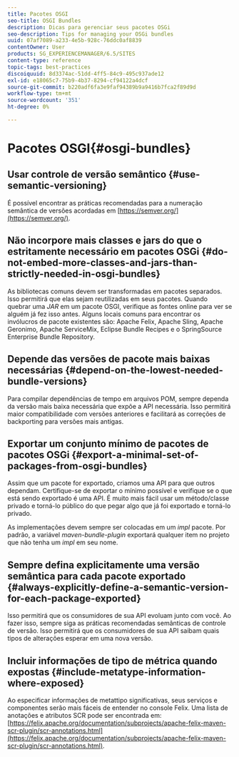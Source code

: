 ```yaml
---
title: Pacotes OSGI
seo-title: OSGI Bundles
description: Dicas para gerenciar seus pacotes OSGi
seo-description: Tips for managing your OSGi bundles
uuid: 07af7089-a233-4e5b-928c-76ddc0af8839
contentOwner: User
products: SG_EXPERIENCEMANAGER/6.5/SITES
content-type: reference
topic-tags: best-practices
discoiquuid: 8d3374ac-51dd-4ff5-84c9-495c937ade12
exl-id: e18065c7-75b9-4b37-8294-cf94122a4dcf
source-git-commit: b220adf6fa3e9faf94389b9a9416b7fca2f89d9d
workflow-type: tm+mt
source-wordcount: '351'
ht-degree: 0%

---
```


# Pacotes OSGI{#osgi-bundles}

## Usar controle de versão semântico {#use-semantic-versioning}

É possível encontrar as práticas recomendadas para a numeração semântica de versões acordadas em [https://semver.org/](https://semver.org/).

## Não incorpore mais classes e jars do que o estritamente necessário em pacotes OSGi {#do-not-embed-more-classes-and-jars-than-strictly-needed-in-osgi-bundles}

As bibliotecas comuns devem ser transformadas em pacotes separados. Isso permitirá que elas sejam reutilizadas em seus pacotes. Quando quebrar uma *JAR* em um pacote OSGI, verifique as fontes online para ver se alguém já fez isso antes. Alguns locais comuns para encontrar os invólucros de pacote existentes são: Apache Felix, Apache Sling, Apache Geronimo, Apache ServiceMix, Eclipse Bundle Recipes e o SpringSource Enterprise Bundle Repository.

## Depende das versões de pacote mais baixas necessárias {#depend-on-the-lowest-needed-bundle-versions}

Para compilar dependências de tempo em arquivos POM, sempre dependa da versão mais baixa necessária que expõe a API necessária. Isso permitirá maior compatibilidade com versões anteriores e facilitará as correções de backporting para versões mais antigas.

## Exportar um conjunto mínimo de pacotes de pacotes OSGi {#export-a-minimal-set-of-packages-from-osgi-bundles}

Assim que um pacote for exportado, criamos uma API para que outros dependam. Certifique-se de exportar o mínimo possível e verifique se o que está sendo exportado é uma API. É muito mais fácil usar um método/classe privado e torná-lo público do que pegar algo que já foi exportado e torná-lo privado.

As implementações devem sempre ser colocadas em um *impl* pacote. Por padrão, a variável *maven-bundle-plugin* exportará qualquer item no projeto que não tenha um *impl* em seu nome.

## Sempre defina explicitamente uma versão semântica para cada pacote exportado {#always-explicitly-define-a-semantic-version-for-each-package-exported}

Isso permitirá que os consumidores de sua API evoluam junto com você. Ao fazer isso, sempre siga as práticas recomendadas semânticas de controle de versão. Isso permitirá que os consumidores de sua API saibam quais tipos de alterações esperar em uma nova versão.

## Incluir informações de tipo de métrica quando expostas {#include-metatype-information-where-exposed}

Ao especificar informações de metattipo significativas, seus serviços e componentes serão mais fáceis de entender no console Felix. Uma lista de anotações e atributos SCR pode ser encontrada em: [https://felix.apache.org/documentation/subprojects/apache-felix-maven-scr-plugin/scr-annotations.html](https://felix.apache.org/documentation/subprojects/apache-felix-maven-scr-plugin/scr-annotations.html).

